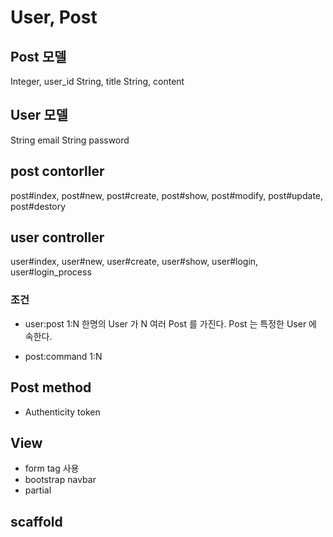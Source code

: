 # User, Post

## Post 모델 
Integer, user_id
String, title
String, content

## User 모델
String email
String password

## post contorller
post#index,
post#new,
post#create,
post#show,
post#modify,
post#update,
post#destory

## user controller
user#index,
user#new,
user#create,
user#show,
user#login,
user#login_process 

### 조건
* user:post 
    1:N 
    한명의 User 가 N 여러 Post 를 가진다. 
    Post 는 특정한 User 에 속한다. 

* post:command
    1:N
    
## Post method 
* Authenticity token

## View
* form tag 사용
* bootstrap navbar 
* partial

## scaffold